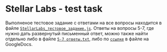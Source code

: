 # Stellar Labs - test task

Выполненое тестовое задание с ответами на все вопросы находится в файле [`StellarLabs_тестовое_задание.js`](https://github.com/HoarFox/StellarLabs_test_task/blob/master/StellarLabs_%D1%82%D0%B5%D1%81%D1%82%D0%BE%D0%B2%D0%BE%D0%B5_%D0%B7%D0%B0%D0%B4%D0%B0%D0%BD%D0%B8%D0%B5.js).
Oтветы на вопросы 5-7, где нужно дать развернутый письменный ответ, можно также найти отдельно либо в файле [`5-7 ответы.txt`](https://github.com/HoarFox/StellarLabs_test_task/blob/master/5-7%20%D0%BE%D1%82%D0%B2%D0%B5%D1%82%D1%8B.txt), либо по [`ссылке`](https://docs.google.com/document/d/1RM0BYk3aIKm1Kvueci6KaYMRCvF6tRxadIyJ6LI4AXo/edit) в файле на GoogleDocs.
